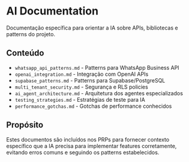 # AI Documentation

Documentação específica para orientar a IA sobre APIs, bibliotecas e patterns do projeto.

## Conteúdo

- `whatsapp_api_patterns.md` - Patterns para WhatsApp Business API
- `openai_integration.md` - Integração com OpenAI APIs
- `supabase_patterns.md` - Patterns para Supabase/PostgreSQL
- `multi_tenant_security.md` - Segurança e RLS policies
- `ai_agent_architecture.md` - Arquitetura dos agentes especializados
- `testing_strategies.md` - Estratégias de teste para IA
- `performance_gotchas.md` - Gotchas de performance conhecidos

## Propósito

Estes documentos são incluídos nos PRPs para fornecer contexto específico que a IA precisa para implementar features corretamente, evitando erros comuns e seguindo os patterns estabelecidos.